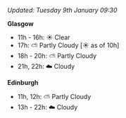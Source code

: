 *Updated: Tuesday 9th January 09:30*

**Glasgow**

* 11h - 16h: :sunny: Clear
* 17h: :partly_sunny: Partly Cloudy [:sunny: as of 10h]
* 18h - 20h: :partly_sunny: Partly Cloudy
* 21h, 22h: :cloud: Cloudy

**Edinburgh**

* 11h, 12h: :partly_sunny: Partly Cloudy
* 13h - 22h: :cloud: Cloudy
